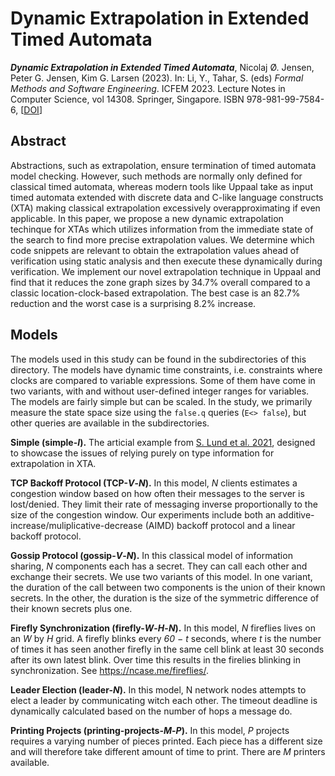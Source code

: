 # Dynamic Extrapolation in Extended Timed Automata

_**Dynamic Extrapolation in Extended Timed Automata**_,
Nicolaj Ø. Jensen, Peter G. Jensen, Kim G. Larsen (2023).  In: Li, Y., Tahar, S. (eds) *Formal Methods and Software Engineering*. ICFEM 2023. Lecture Notes in Computer Science, vol 14308. Springer, Singapore. ISBN 978-981-99-7584-6, [[DOI](https://doi.org/10.1007/978-981-99-7584-6_6)]

## Abstract

Abstractions, such as extrapolation, ensure termination of timed automata model checking.
However, such methods are normally only defined for classical timed automata, whereas modern tools like Uppaal take as input timed automata extended with discrete data and C-like language constructs (XTA) making classical extrapolation excessively overapproximating if even applicable.
In this paper, we propose a new dynamic extrapolation techinque for XTAs which utilizes information from the immediate state of the search to find more precise extrapolation values.
We determine which code snippets are relevant to obtain the extrapolation values ahead of verification using static analysis and then execute these dynamically during verification.
We implement our novel extrapolation technique in Uppaal and find that it reduces the zone graph sizes by 34.7% overall compared to a classic location-clock-based extrapolation.
The best case is an 82.7% reduction and the worst case is a surprising 8.2% increase.

## Models

The models used in this study can be found in the subdirectories of this directory.
The models have dynamic time constraints, i.e. constraints where clocks are compared to variable expressions.
Some of them have come in two variants, with and without user-defined integer ranges for variables.
The models are fairly simple but can be scaled.
In the study, we primarily measure the state space size using the `false.q` queries (`E<> false`), but other queries are available in the subdirectories.

**Simple (simple-*I*).**
The articial example from [S. Lund et al. 2021](https://link.springer.com/chapter/10.1007/978-3-030-85037-1_6), designed to showcase the issues of relying purely on type information for extrapolation in XTA.

**TCP Backoff Protocol (TCP-*V*-*N*).**
In this model, *N* clients estimates a congestion window based on how often their messages to the server is lost/denied.
They limit their rate of messaging inverse proportionally to the size of the congestion window.
Our experiments include both an additive-increase/muliplicative-decrease (AIMD) backoff protocol and a linear backoff protocol.

**Gossip Protocol (gossip-*V*-*N*).**
In this classical model of information sharing, *N* components each has a secret.
They can call each other and exchange their secrets.
We use two variants of this model.
In one variant, the duration of the call between two components is the union of their known secrets.
In the other, the duration is the size of the symmetric difference of their known secrets plus one.

**Firefly Synchronization (firefly-*W*-*H*-*N*).**
In this model, *N* fireflies lives on an *W* by *H* grid.
A firefly blinks every *60 − t* seconds, where *t* is the number of times it has seen another firefly in the same cell blink at least 30 seconds after its own latest blink.
Over time this results in the firelies blinking in synchronization.
See https://ncase.me/fireflies/.

**Leader Election (leader-*N*).**
In this model, N network nodes attempts to elect a leader by communicating witch each other.
The timeout deadline is dynamically calculated based on the number of hops a message do.

**Printing Projects (printing-projects-*M*-*P*).**
In this model, *P* projects requires a varying number of pieces printed.
Each piece has a different size and will therefore take different amount of time to print.
There are *M* printers available.
